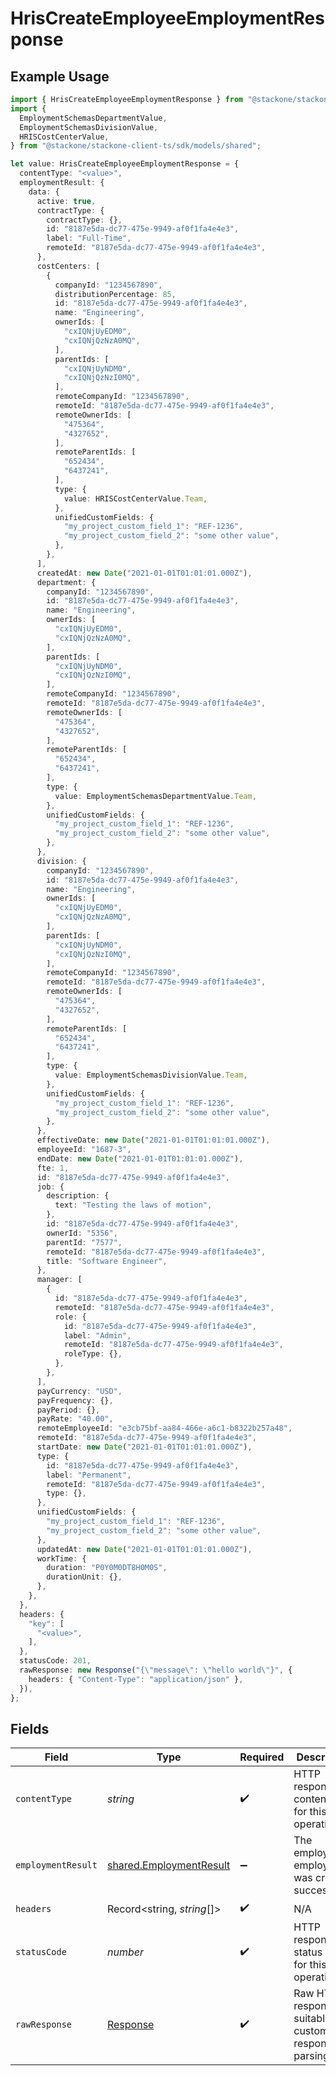 # HrisCreateEmployeeEmploymentResponse

## Example Usage

```typescript
import { HrisCreateEmployeeEmploymentResponse } from "@stackone/stackone-client-ts/sdk/models/operations";
import {
  EmploymentSchemasDepartmentValue,
  EmploymentSchemasDivisionValue,
  HRISCostCenterValue,
} from "@stackone/stackone-client-ts/sdk/models/shared";

let value: HrisCreateEmployeeEmploymentResponse = {
  contentType: "<value>",
  employmentResult: {
    data: {
      active: true,
      contractType: {
        contractType: {},
        id: "8187e5da-dc77-475e-9949-af0f1fa4e4e3",
        label: "Full-Time",
        remoteId: "8187e5da-dc77-475e-9949-af0f1fa4e4e3",
      },
      costCenters: [
        {
          companyId: "1234567890",
          distributionPercentage: 85,
          id: "8187e5da-dc77-475e-9949-af0f1fa4e4e3",
          name: "Engineering",
          ownerIds: [
            "cxIQNjUyEDM0",
            "cxIQNjQzNzA0MQ",
          ],
          parentIds: [
            "cxIQNjUyNDM0",
            "cxIQNjQzNzI0MQ",
          ],
          remoteCompanyId: "1234567890",
          remoteId: "8187e5da-dc77-475e-9949-af0f1fa4e4e3",
          remoteOwnerIds: [
            "475364",
            "4327652",
          ],
          remoteParentIds: [
            "652434",
            "6437241",
          ],
          type: {
            value: HRISCostCenterValue.Team,
          },
          unifiedCustomFields: {
            "my_project_custom_field_1": "REF-1236",
            "my_project_custom_field_2": "some other value",
          },
        },
      ],
      createdAt: new Date("2021-01-01T01:01:01.000Z"),
      department: {
        companyId: "1234567890",
        id: "8187e5da-dc77-475e-9949-af0f1fa4e4e3",
        name: "Engineering",
        ownerIds: [
          "cxIQNjUyEDM0",
          "cxIQNjQzNzA0MQ",
        ],
        parentIds: [
          "cxIQNjUyNDM0",
          "cxIQNjQzNzI0MQ",
        ],
        remoteCompanyId: "1234567890",
        remoteId: "8187e5da-dc77-475e-9949-af0f1fa4e4e3",
        remoteOwnerIds: [
          "475364",
          "4327652",
        ],
        remoteParentIds: [
          "652434",
          "6437241",
        ],
        type: {
          value: EmploymentSchemasDepartmentValue.Team,
        },
        unifiedCustomFields: {
          "my_project_custom_field_1": "REF-1236",
          "my_project_custom_field_2": "some other value",
        },
      },
      division: {
        companyId: "1234567890",
        id: "8187e5da-dc77-475e-9949-af0f1fa4e4e3",
        name: "Engineering",
        ownerIds: [
          "cxIQNjUyEDM0",
          "cxIQNjQzNzA0MQ",
        ],
        parentIds: [
          "cxIQNjUyNDM0",
          "cxIQNjQzNzI0MQ",
        ],
        remoteCompanyId: "1234567890",
        remoteId: "8187e5da-dc77-475e-9949-af0f1fa4e4e3",
        remoteOwnerIds: [
          "475364",
          "4327652",
        ],
        remoteParentIds: [
          "652434",
          "6437241",
        ],
        type: {
          value: EmploymentSchemasDivisionValue.Team,
        },
        unifiedCustomFields: {
          "my_project_custom_field_1": "REF-1236",
          "my_project_custom_field_2": "some other value",
        },
      },
      effectiveDate: new Date("2021-01-01T01:01:01.000Z"),
      employeeId: "1687-3",
      endDate: new Date("2021-01-01T01:01:01.000Z"),
      fte: 1,
      id: "8187e5da-dc77-475e-9949-af0f1fa4e4e3",
      job: {
        description: {
          text: "Testing the laws of motion",
        },
        id: "8187e5da-dc77-475e-9949-af0f1fa4e4e3",
        ownerId: "5356",
        parentId: "7577",
        remoteId: "8187e5da-dc77-475e-9949-af0f1fa4e4e3",
        title: "Software Engineer",
      },
      manager: [
        {
          id: "8187e5da-dc77-475e-9949-af0f1fa4e4e3",
          remoteId: "8187e5da-dc77-475e-9949-af0f1fa4e4e3",
          role: {
            id: "8187e5da-dc77-475e-9949-af0f1fa4e4e3",
            label: "Admin",
            remoteId: "8187e5da-dc77-475e-9949-af0f1fa4e4e3",
            roleType: {},
          },
        },
      ],
      payCurrency: "USD",
      payFrequency: {},
      payPeriod: {},
      payRate: "40.00",
      remoteEmployeeId: "e3cb75bf-aa84-466e-a6c1-b8322b257a48",
      remoteId: "8187e5da-dc77-475e-9949-af0f1fa4e4e3",
      startDate: new Date("2021-01-01T01:01:01.000Z"),
      type: {
        id: "8187e5da-dc77-475e-9949-af0f1fa4e4e3",
        label: "Permanent",
        remoteId: "8187e5da-dc77-475e-9949-af0f1fa4e4e3",
        type: {},
      },
      unifiedCustomFields: {
        "my_project_custom_field_1": "REF-1236",
        "my_project_custom_field_2": "some other value",
      },
      updatedAt: new Date("2021-01-01T01:01:01.000Z"),
      workTime: {
        duration: "P0Y0M0DT8H0M0S",
        durationUnit: {},
      },
    },
  },
  headers: {
    "key": [
      "<value>",
    ],
  },
  statusCode: 201,
  rawResponse: new Response("{\"message\": \"hello world\"}", {
    headers: { "Content-Type": "application/json" },
  }),
};
```

## Fields

| Field                                                                     | Type                                                                      | Required                                                                  | Description                                                               |
| ------------------------------------------------------------------------- | ------------------------------------------------------------------------- | ------------------------------------------------------------------------- | ------------------------------------------------------------------------- |
| `contentType`                                                             | *string*                                                                  | :heavy_check_mark:                                                        | HTTP response content type for this operation                             |
| `employmentResult`                                                        | [shared.EmploymentResult](../../../sdk/models/shared/employmentresult.md) | :heavy_minus_sign:                                                        | The employee employment was created successfully.                         |
| `headers`                                                                 | Record<string, *string*[]>                                                | :heavy_check_mark:                                                        | N/A                                                                       |
| `statusCode`                                                              | *number*                                                                  | :heavy_check_mark:                                                        | HTTP response status code for this operation                              |
| `rawResponse`                                                             | [Response](https://developer.mozilla.org/en-US/docs/Web/API/Response)     | :heavy_check_mark:                                                        | Raw HTTP response; suitable for custom response parsing                   |